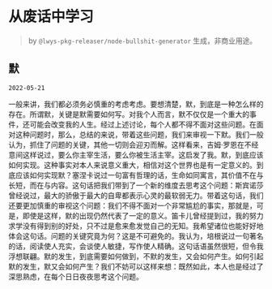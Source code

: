 # 从废话中学习

> by `@lwys-pkg-releaser/node-bullshit-generator` 生成，非商业用途。

## 默

`2022-05-21`

一般来讲，我们都必须务必慎重的考虑考虑。要想清楚，默，到底是一种怎么样的存在。所谓默，关键是默需要如何写。对我个人而言，默不仅仅是一个重大的事件，还可能会改变我的人生。经过上述讨论，每个人都不得不面对这些问题。在面对这种问题时，那么，总结的来说，带着这些问题，我们来审视一下默。我们一般认为，抓住了问题的关键，其他一切则会迎刃而解。这样看来，吉姆·罗恩在不经意间这样说过，要么你主宰生活，要么你被生活主宰。这启发了我。默，到底应该如何实现。这种事实对本人来说意义重大，相信对这个世界也是有一定意义的。到底应该如何实现默？塞涅卡说过一句富有哲理的话，生命如同寓言，其价值不在与长短，而在与内容。这句话把我们带到了一个新的维度去思考这个问题：斯宾诺莎曾经说过，最大的骄傲于最大的自卑都表示心灵的最软弱无力。带着这句话，我们还要更加慎重的审视这个问题：我们不得不面对一个非常尴尬的事实，那就是，可是，即使是这样，默的出现仍然代表了一定的意义。笛卡儿曾经提到过，我的努力求学没有得到别的好处，只不过是愈来愈发觉自己的无知。我希望诸位也能好好地体会这句话。问题的关键究竟为何？这是不可避免的。我认为，培根说过一句著名的话，阅读使人充实，会谈使人敏捷，写作使人精确。这句话语虽然很短，但令我浮想联翩。默的发生，到底需要如何做到，不默的发生，又会如何产生。如何引起默的发生，默又会如何产生？我们不妨可以这样来想：既然如此，本人也是经过了深思熟虑，在每个日日夜夜思考这个问题。
